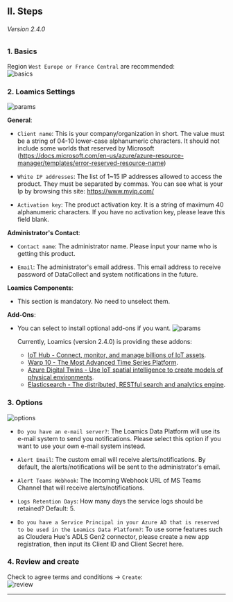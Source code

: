## II. Steps

###### Version 2.4.0

### 1. Basics

Region `West Europe or France Central` are recommended:  
![basics](imgs/basics_tab.png "")  

### 2. Loamics Settings

![params](imgs/main_screen.png "") 

**General**:

- `Client name`: This is your company/organization in short. The value must be a string of 04-10 lower-case alphanumeric characters. It should not include some worlds that reserved by Microsoft (https://docs.microsoft.com/en-us/azure/azure-resource-manager/templates/error-reserved-resource-name)

- `White IP addresses`: The list of 1~15 IP addresses allowed to access the product. They must be separated by commas. You can see what is your Ip by browsing this site: https://www.myip.com/

- `Activation key`: The product activation key. It is a string of maximum 40 alphanumeric characters. If you have no activation key, please leave this field blank.

**Administrator's Contact**:

- `Contact name`: The administrator name. Please input your name who is getting this product.

- `Email`: The administrator's email address. This email address to receive password of DataCollect and system notifications in the future.

**Loamics Components**: 

- This section is mandatory. No need to unselect them.

**Add-Ons**:

- You can select to install optional add-ons if you want.
   ![params](imgs/loamics_addons_screen.png "") 

  Currently, Loamics (version 2.4.0) is providing these addons:  
  + [IoT Hub - Connect, monitor, and manage billions of IoT assets](https://azure.microsoft.com/en-us/products/iot-hub/).  
  + [Warp 10 - The Most Advanced Time Series Platform](https://www.warp10.io/).  
  + [Azure Digital Twins - Use IoT spatial intelligence to create models of physical environments](https://azure.microsoft.com/en-us/products/digital-twins/).  
  + [Elasticsearch - The distributed, RESTful search and analytics engine](https://www.elastic.co/elasticsearch/).  

### 3. Options

![options](imgs/options_tab.png "")  

- `Do you have an e-mail server?`: The Loamics Data Platform will use its e-mail system to send you notifications. Please select this option if you want to use your own e-mail system instead.

- `Alert Email`: The custom email will receive alerts/notifications. By default, the alerts/notifications will be sent to the administrator's email.

- `Alert Teams Webhook`: The Incoming Webhook URL of MS Teams Channel that will receive alerts/notifications.

- `Logs Retention Days`: How many days the service logs should be retained? Default: 5. 

- `Do you have a Service Principal in your Azure AD that is reserved to be used in the Loamics Data Platform?`: To use some features such as Cloudera Hue's ADLS Gen2 connector, please create a new app registration, then input its Client ID and Client Secret here.

### 4. Review and create

Check to agree terms and conditions -> `Create`:  
![review](imgs/review_create_screen.png "")  

---